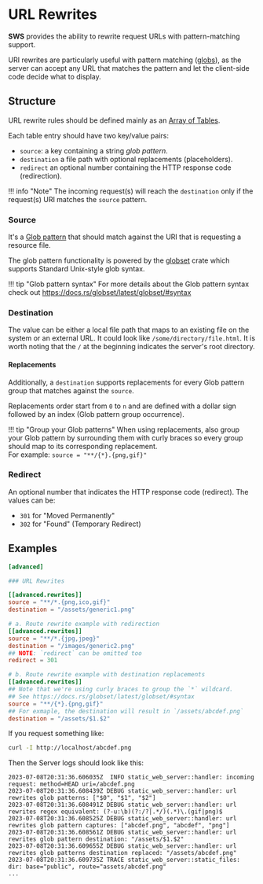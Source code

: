 # URL Rewrites 

**SWS** provides the ability to rewrite request URLs with pattern-matching support.

URI rewrites are particularly useful with pattern matching ([globs](https://en.wikipedia.org/wiki/Glob_(programming))), as the server can accept any URL that matches the pattern and let the client-side code decide what to display.

## Structure

URL rewrite rules should be defined mainly as an [Array of Tables](https://toml.io/en/v1.0.0#array-of-tables).

Each table entry should have two key/value pairs:

- `source`: a key containing a string _glob pattern_.
- `destination` a file path with optional replacements (placeholders).
- `redirect` an optional number containing the HTTP response code (redirection).

!!! info "Note"
    The incoming request(s) will reach the `destination` only if the request(s) URI matches the `source` pattern.

### Source

It's a [Glob pattern](https://en.wikipedia.org/wiki/Glob_(programming)) that should match against the URI that is requesting a resource file.

The glob pattern functionality is powered by the [globset](https://docs.rs/globset/latest/globset/) crate which supports Standard Unix-style glob syntax.

!!! tip "Glob pattern syntax"
    For more details about the Glob pattern syntax check out https://docs.rs/globset/latest/globset/#syntax

### Destination

The value can be either a local file path that maps to an existing file on the system or an external URL.
It could look like `/some/directory/file.html`. It is worth noting that the `/` at the beginning indicates the server's root directory.

#### Replacements

Additionally, a `destination` supports replacements for every Glob pattern group that matches against the `source`.

Replacements order start from `0` to `n` and are defined with a dollar sign followed by an index (Glob pattern group occurrence).

!!! tip "Group your Glob patterns"
    When using replacements, also group your Glob pattern by surrounding them with curly braces so every group should map to its corresponding replacement.<br>
    For example: `source = "**/{*}.{png,gif}"`

### Redirect

An optional number that indicates the HTTP response code (redirect).
The values can be:

- `301` for "Moved Permanently"
- `302` for "Found" (Temporary Redirect)

## Examples

```toml
[advanced]

### URL Rewrites

[[advanced.rewrites]]
source = "**/*.{png,ico,gif}"
destination = "/assets/generic1.png"

# a. Route rewrite example with redirection
[[advanced.rewrites]]
source = "**/*.{jpg,jpeg}"
destination = "/images/generic2.png"
## NOTE: `redirect` can be omitted too
redirect = 301

# b. Route rewrite example with destination replacements
[[advanced.rewrites]]
## Note that we're using curly braces to group the `*` wildcard.
## See https://docs.rs/globset/latest/globset/#syntax
source = "**/{*}.{png,gif}"
## For exmaple, the destination will result in `/assets/abcdef.png`
destination = "/assets/$1.$2"
```

If you request something like:

```sh
curl -I http://localhost/abcdef.png
```

Then the Server logs should look like this:

```log
2023-07-08T20:31:36.606035Z  INFO static_web_server::handler: incoming request: method=HEAD uri=/abcdef.png
2023-07-08T20:31:36.608439Z DEBUG static_web_server::handler: url rewrites glob patterns: ["$0", "$1", "$2"]
2023-07-08T20:31:36.608491Z DEBUG static_web_server::handler: url rewrites regex equivalent: (?-u:\b)(?:/?|.*/)(.*)\.(gif|png)$
2023-07-08T20:31:36.608525Z DEBUG static_web_server::handler: url rewrites glob pattern captures: ["abcdef.png", "abcdef", "png"]
2023-07-08T20:31:36.608561Z DEBUG static_web_server::handler: url rewrites glob pattern destination: "/assets/$1.$2"
2023-07-08T20:31:36.609655Z DEBUG static_web_server::handler: url rewrites glob patterns destination replaced: "/assets/abcdef.png"
2023-07-08T20:31:36.609735Z TRACE static_web_server::static_files: dir: base="public", route="assets/abcdef.png"
...
```
